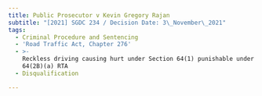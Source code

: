 ```yaml
---
title: Public Prosecutor v Kevin Gregory Rajan
subtitle: "[2021] SGDC 234 / Decision Date: 3\_November\_2021"
tags:
  - Criminal Procedure and Sentencing
  - 'Road Traffic Act, Chapter 276'
  - >-
    Reckless driving causing hurt under Section 64(1) punishable under Section
    64(2B)(a) RTA
  - Disqualification

---
```

